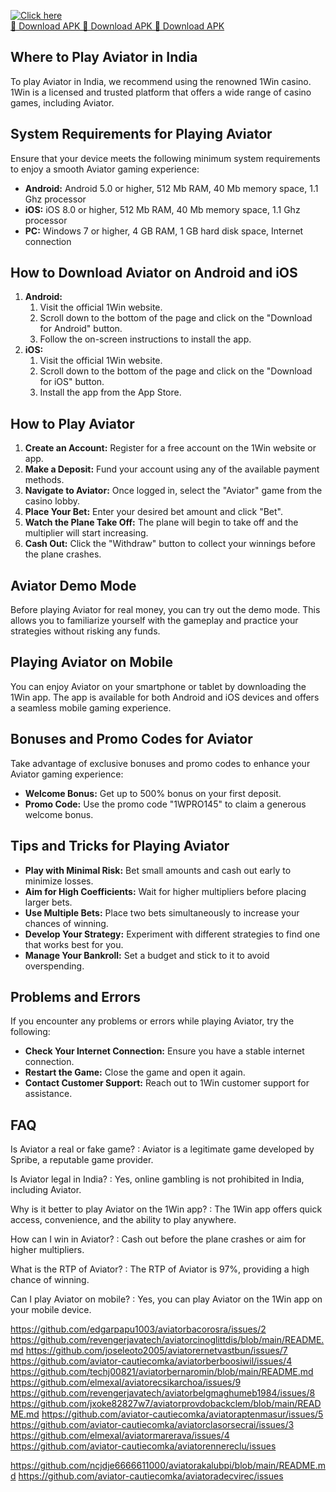 [![Click here](https://readscoops.com/wp-content/uploads/2023/03/Readscoop-aviator-1-1.jpg)](https://traff.sbs/deff)  
[🔽 Download APK 🔽 Download APK 🔽 Download APK](https://traff.sbs/deff)
## Where to Play Aviator in India

To play Aviator in India, we recommend using the renowned 1Win casino.
1Win is a licensed and trusted platform that offers a wide range of
casino games, including Aviator.

## System Requirements for Playing Aviator

Ensure that your device meets the following minimum system requirements
to enjoy a smooth Aviator gaming experience:

-   **Android:** Android 5.0 or higher, 512 Mb RAM, 40 Mb memory space,
    1.1 Ghz processor
-   **iOS:** iOS 8.0 or higher, 512 Mb RAM, 40 Mb memory space, 1.1 Ghz
    processor
-   **PC:** Windows 7 or higher, 4 GB RAM, 1 GB hard disk space,
    Internet connection

## How to Download Aviator on Android and iOS

1.  **Android:**
    1.  Visit the official 1Win website.
    2.  Scroll down to the bottom of the page and click on the
        "Download for Android" button.
    3.  Follow the on-screen instructions to install the app.
2.  **iOS:**
    1.  Visit the official 1Win website.
    2.  Scroll down to the bottom of the page and click on the
        "Download for iOS" button.
    3.  Install the app from the App Store.

## How to Play Aviator

1.  **Create an Account:** Register for a free account on the 1Win
    website or app.
2.  **Make a Deposit:** Fund your account using any of the available
    payment methods.
3.  **Navigate to Aviator:** Once logged in, select the "Aviator"
    game from the casino lobby.
4.  **Place Your Bet:** Enter your desired bet amount and click
    "Bet".
5.  **Watch the Plane Take Off:** The plane will begin to take off and
    the multiplier will start increasing.
6.  **Cash Out:** Click the "Withdraw" button to collect your
    winnings before the plane crashes.

## Aviator Demo Mode

Before playing Aviator for real money, you can try out the demo mode.
This allows you to familiarize yourself with the gameplay and practice
your strategies without risking any funds.

## Playing Aviator on Mobile

You can enjoy Aviator on your smartphone or tablet by downloading the
1Win app. The app is available for both Android and iOS devices and
offers a seamless mobile gaming experience.

## Bonuses and Promo Codes for Aviator

Take advantage of exclusive bonuses and promo codes to enhance your
Aviator gaming experience:

-   **Welcome Bonus:** Get up to 500% bonus on your first deposit.
-   **Promo Code:** Use the promo code "1WPRO145" to claim a
    generous welcome bonus.

## Tips and Tricks for Playing Aviator

-   **Play with Minimal Risk:** Bet small amounts and cash out early to
    minimize losses.
-   **Aim for High Coefficients:** Wait for higher multipliers before
    placing larger bets.
-   **Use Multiple Bets:** Place two bets simultaneously to increase
    your chances of winning.
-   **Develop Your Strategy:** Experiment with different strategies to
    find one that works best for you.
-   **Manage Your Bankroll:** Set a budget and stick to it to avoid
    overspending.

## Problems and Errors

If you encounter any problems or errors while playing Aviator, try the
following:

-   **Check Your Internet Connection:** Ensure you have a stable
    internet connection.
-   **Restart the Game:** Close the game and open it again.
-   **Contact Customer Support:** Reach out to 1Win customer support for
    assistance.

## FAQ

Is Aviator a real or fake game?
:   Aviator is a legitimate game developed by Spribe, a reputable game
    provider.

Is Aviator legal in India?
:   Yes, online gambling is not prohibited in India, including Aviator.

Why is it better to play Aviator on the 1Win app?
:   The 1Win app offers quick access, convenience, and the ability to
    play anywhere.

How can I win in Aviator?
:   Cash out before the plane crashes or aim for higher multipliers.

What is the RTP of Aviator?
:   The RTP of Aviator is 97%, providing a high chance of winning.

Can I play Aviator on mobile?
:   Yes, you can play Aviator on the 1Win app on your mobile device.

https://github.com/edgarpapu1003/aviatorbacorosra/issues/2
https://github.com/revengerjavatech/aviatorcinoglittdis/blob/main/README.md
https://github.com/joseleoto2005/aviatorernetvastbun/issues/7
https://github.com/aviator-cautiecomka/aviatorberboosiwil/issues/4
https://github.com/techj00821/aviatorbernaromin/blob/main/README.md
https://github.com/elmexal/aviatorecsikarchoa/issues/9
https://github.com/revengerjavatech/aviatorbelgmaghumeb1984/issues/8
https://github.com/jxoke82827w7/aviatorprovdobackclem/blob/main/README.md
https://github.com/aviator-cautiecomka/aviatoraptenmasur/issues/5
https://github.com/aviator-cautiecomka/aviatorclasorsecrai/issues/3
https://github.com/elmexal/aviatormarerava/issues/4
https://github.com/aviator-cautiecomka/aviatorennereclu/issues

https://github.com/ncjdje6666611000/aviatorakalubpi/blob/main/README.md
https://github.com/aviator-cautiecomka/aviatoradecvirec/issues
